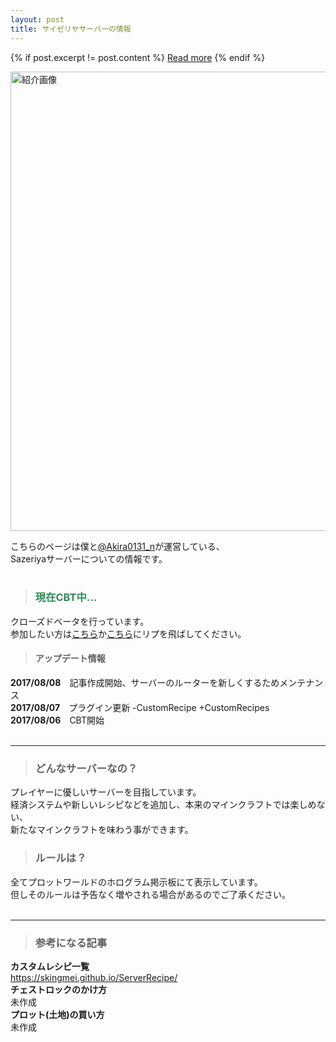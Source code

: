 ```yaml
---
layout: post
title: サイゼリヤサーバーの情報
---
```


{% if post.excerpt != post.content %}
    <a href="{{ site.baseurl }}{{ post.url }}">Read more</a>
{% endif %}

<img width="735" alt="紹介画像" src="http://i.imgur.com/O1LGgRO.jpg">

こちらのページは僕と[@Akira0131_n](https://twitter.com/Akira0131_n)が運営している、<br>
Sazeriyaサーバーについての情報です。<br>
<br>
> ### <font color="seagreen"> 現在CBT中... </font>
クローズドベータを行っています。<br>
参加したい方は[こちら](https://twitter.com/Akira0131_n/status/893113278406156288)か[こちら](https://twitter.com/pawa783/status/894185978729947137)にリプを飛ばしてください。
<br>
> #### アップデート情報
**2017/08/08**　記事作成開始、サーバーのルーターを新しくするためメンテナンス<br>
**2017/08/07**　プラグイン更新 -CustomRecipe +CustomRecipes<br>
**2017/08/06**　CBT開始<br>
<br>
***
> ### どんなサーバーなの？
プレイヤーに優しいサーバーを目指しています。<br>
経済システムや新しいレシピなどを追加し、本来のマインクラフトでは楽しめない、<br>
新たなマインクラフトを味わう事ができます。<br>
> ### ルールは？
全てプロットワールドのホログラム掲示板にて表示しています。<br>
但しそのルールは予告なく増やされる場合があるのでご了承ください。<br>
<br>
***
> ### 参考になる記事
**カスタムレシピ一覧**<br>
https://skingmei.github.io/ServerRecipe/ <br>
**チェストロックのかけ方**<br>
未作成<br>
**プロット(土地)の買い方**<br>
未作成<br>
